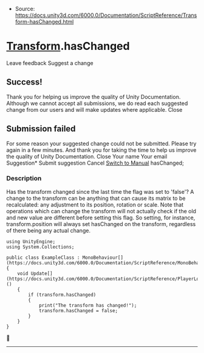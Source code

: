 * Source: https://docs.unity3d.com/6000.0/Documentation/ScriptReference/Transform-hasChanged.html

#  [Transform](https://docs.unity3d.com/6000.0/Documentation/ScriptReference/Transform.html).hasChanged
Leave feedback
Suggest a change
## Success!
Thank you for helping us improve the quality of Unity Documentation. Although we cannot accept all submissions, we do read each suggested change from our users and will make updates where applicable.
Close
## Submission failed
For some reason your suggested change could not be submitted. Please <a>try again</a> in a few minutes. And thank you for taking the time to help us improve the quality of Unity Documentation.
Close
Your name Your email Suggestion* Submit suggestion
Cancel
[Switch to Manual](https://docs.unity3d.com/6000.0/Documentation/Manual/class-Transform.html "Go to Transform Component in the Manual")
hasChanged; 
### Description
Has the transform changed since the last time the flag was set to 'false'?
A change to the transform can be anything that can cause its matrix to be recalculated: any adjustment to its position, rotation or scale. Note that operations which can change the transform will not actually check if the old and new value are different before setting this flag. So setting, for instance, transform.position will always set hasChanged on the transform, regardless of there being any actual change.
```
using UnityEngine;
using System.Collections;  
  
public class ExampleClass : MonoBehaviour[](https://docs.unity3d.com/6000.0/Documentation/ScriptReference/MonoBehaviour.html)
{
    void Update[](https://docs.unity3d.com/6000.0/Documentation/ScriptReference/PlayerLoop.Update.html)()
    {
        if (transform.hasChanged)
        {
            print("The transform has changed!");
            transform.hasChanged = false;
        }
    }
}

```

* * *
